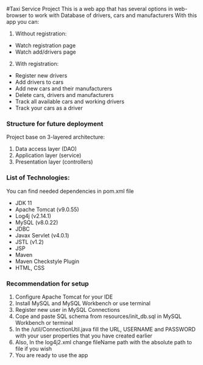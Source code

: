 #Taxi Service Project
This is a web app that has several options in web-browser 
to work with Database of drivers, cars and manufacturers
With this app you can:
1. Without registration:
* Watch registration page
* Watch add/drivers page
2. With registration:
* Register new drivers
* Add drivers to cars
* Add new cars and their manufacturers
* Delete cars, drivers and manufacturers
* Track all available cars and working drivers
* Track your cars as a driver
### Structure for future deployment
Project base on 3-layered architecture:
1. Data access layer (DAO)
2. Application layer (service)
3. Presentation layer (controllers)
### List of Technologies:
You can find needed dependencies in pom.xml file
* JDK 11
* Apache Tomcat (v9.0.55)
* Log4j (v2.14.1)
* MySQL (v8.0.22)
* JDBC
* Javax Servlet (v4.0.1)
* JSTL (v1.2)
* JSP
* Maven
* Maven Checkstyle Plugin
* HTML, CSS

### Recommendation for setup
1. Configure Apache Tomcat for your IDE
2. Install MySQL and MySQL Workbench or use terminal
3. Register new user in MySQL Connections
4. Cope and paste SQL schema from resources/init_db.sql in MySQL Workbench or terminal
5. In the /util/ConnectionUtil.java fill the URL, USERNAME and PASSWORD with your user properties that you have created earlier
6. Also, In the log4j2.xml change fileName path with the absolute path to file if you wish
7. You are ready to use the app